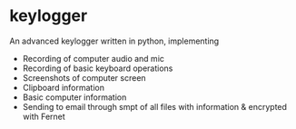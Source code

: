 # keylogger
An advanced keylogger written in python, implementing 
- Recording of computer audio and mic 
- Recording of basic keyboard operations
- Screenshots of computer screen
- Clipboard information
- Basic computer information
- Sending to email through smpt of all files with information & encrypted with Fernet 
